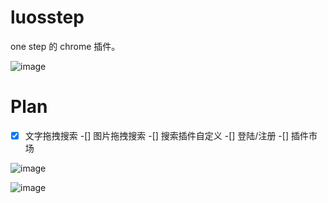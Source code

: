# luosstep

one step 的 chrome 插件。

![image](http://ws3.sinaimg.cn/large/6780876dgy1fuqtm5weqsj206o06xq2t.jpg)

# Plan

-[x] 文字拖拽搜索
-[] 图片拖拽搜索
-[] 搜索插件自定义
-[] 登陆/注册
-[] 插件市场

![image](http://ws3.sinaimg.cn/large/6780876dgy1fuqtl9ji9rg207s08agma.gif)

![image](http://wx3.sinaimg.cn/large/6780876dgy1fuqtlgzo4cg207s08adfv.gif)

